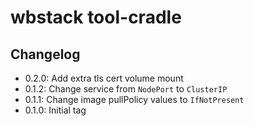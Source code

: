 # wbstack tool-cradle

## Changelog
- 0.2.0: Add extra tls cert volume mount
- 0.1.2: Change service from `NodePort` to `ClusterIP`
- 0.1.1: Change image pullPolicy values to `IfNotPresent`
- 0.1.0: Initial tag